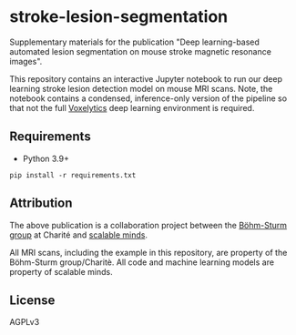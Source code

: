 # stroke-lesion-segmentation
Supplementary materials for the publication "Deep learning-based automated lesion segmentation on mouse stroke magnetic resonance images".

This repository contains an interactive Jupyter notebook to run our deep learning stroke lesion detection model on mouse MRI scans. 
Note, the notebook contains a condensed, inference-only version of the pipeline so that not the full [Voxelytics](https://voxelytics.com) deep learning environment is required.

## Requirements 
- Python 3.9+ 

```pip install -r requirements.txt```

## Attribution
The above publication is a collaboration project between the [Böhm-Sturm group](https://charite3r.charite.de/en/metas/person/person/address_detail/dr_rer_nat_philipp_boehm_sturm-1/) at Charité and [scalable minds](https://scalableminds.com).

All MRI scans, including the example in this repository, are property of the Böhm-Sturm group/Charitè. All code and machine learning models are property of scalable minds.

## License
AGPLv3
